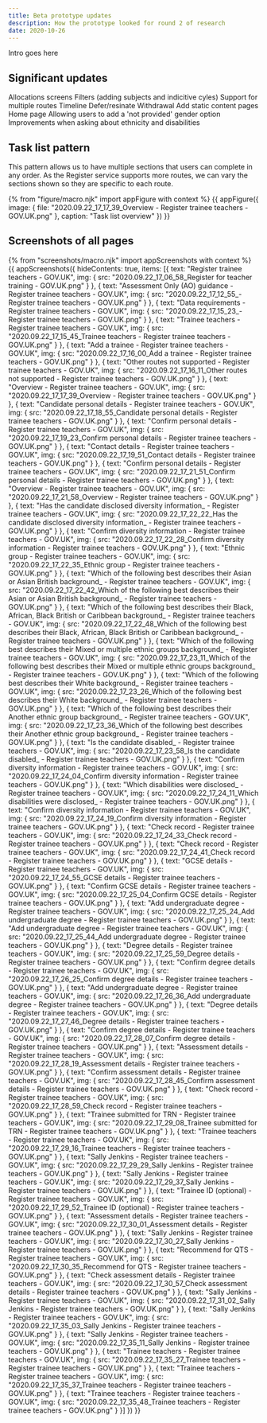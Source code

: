 ```yaml
---
title: Beta prototype updates
description: How the prototype looked for round 2 of research
date: 2020-10-26
---
```


Intro goes here

## Significant updates

Allocations screens
Filters (adding subjects and indicitive cyles)
Support for multiple routes
Timeline
Defer/resinate
Withdrawal
Add static content pages
Home page
Allowing users to add a 'not provided' gender option
Improvements when asking about ethnicity and disabilities

## Task list pattern

This pattern allows us to have multiple sections that users can complete in any order. As the Register service supports more routes, we can vary the sections shown so they are specific to each route.

{% from "figure/macro.njk" import appFigure with context %}
{{ appFigure({
  image: {
    file: "2020.09.22_17_17_39_Overview - Register trainee teachers - GOV.UK.png"
  },
  caption: "Task list overview"
}) }}

## Screenshots of all pages

{% from "screenshots/macro.njk" import appScreenshots with context %}
{{ appScreenshots({
  hideContents: true,
  items: [{
      text: "Register trainee teachers - GOV.UK",
      img: { src: "2020.09.22_17_06_58_Register for teacher training - GOV.UK.png" }
    }, {
      text: "Assessment Only (AO) guidance - Register trainee teachers - GOV.UK",
      img: { src: "2020.09.22_17_12_55_- Register trainee teachers - GOV.UK.png" }
    }, {
      text: "Data requirements - Register trainee teachers - GOV.UK",
      img: { src: "2020.09.22_17_15_23_- Register trainee teachers - GOV.UK.png" }
    }, {
      text: "Trainee teachers - Register trainee teachers - GOV.UK",
      img: { src: "2020.09.22_17_15_45_Trainee teachers - Register trainee teachers - GOV.UK.png" }
    }, {
      text: "Add a trainee - Register trainee teachers - GOV.UK",
      img: { src: "2020.09.22_17_16_00_Add a trainee - Register trainee teachers - GOV.UK.png" }
    }, {
      text: "Other routes not supported - Register trainee teachers - GOV.UK",
      img: { src: "2020.09.22_17_16_11_Other routes not supported - Register trainee teachers - GOV.UK.png" }
    }, {
      text: "Overview - Register trainee teachers - GOV.UK",
      img: { src: "2020.09.22_17_17_39_Overview - Register trainee teachers - GOV.UK.png" }
    }, {
      text: "Candidate personal details - Register trainee teachers - GOV.UK",
      img: { src: "2020.09.22_17_18_55_Candidate personal details - Register trainee teachers - GOV.UK.png" }
    }, {
      text: "Confirm personal details - Register trainee teachers - GOV.UK",
      img: { src: "2020.09.22_17_19_23_Confirm personal details - Register trainee teachers - GOV.UK.png" }
    }, {
      text: "Contact details - Register trainee teachers - GOV.UK",
      img: { src: "2020.09.22_17_19_51_Contact details - Register trainee teachers - GOV.UK.png" }
    }, {
      text: "Confirm personal details - Register trainee teachers - GOV.UK",
      img: { src: "2020.09.22_17_21_51_Confirm personal details - Register trainee teachers - GOV.UK.png" }
    }, {
      text: "Overview - Register trainee teachers - GOV.UK",
      img: { src: "2020.09.22_17_21_58_Overview - Register trainee teachers - GOV.UK.png" }
    }, {
      text: "Has the candidate disclosed diversity information_ - Register trainee teachers - GOV.UK",
      img: { src: "2020.09.22_17_22_22_Has the candidate disclosed diversity information_ - Register trainee teachers - GOV.UK.png" }
    }, {
      text: "Confirm diversity information - Register trainee teachers - GOV.UK",
      img: { src: "2020.09.22_17_22_28_Confirm diversity information - Register trainee teachers - GOV.UK.png" }
    }, {
      text: "Ethnic group - Register trainee teachers - GOV.UK",
      img: { src: "2020.09.22_17_22_35_Ethnic group - Register trainee teachers - GOV.UK.png" }
    }, {
      text: "Which of the following best describes their Asian or Asian British background_ - Register trainee teachers - GOV.UK",
      img: { src: "2020.09.22_17_22_42_Which of the following best describes their Asian or Asian British background_ - Register trainee teachers - GOV.UK.png" }
    }, {
      text: "Which of the following best describes their Black, African, Black British or Caribbean background_ - Register trainee teachers - GOV.UK",
      img: { src: "2020.09.22_17_22_48_Which of the following best describes their Black, African, Black British or Caribbean background_ - Register trainee teachers - GOV.UK.png" }
    }, {
      text: "Which of the following best describes their Mixed or multiple ethnic groups background_ - Register trainee teachers - GOV.UK",
      img: { src: "2020.09.22_17_23_11_Which of the following best describes their Mixed or multiple ethnic groups background_ - Register trainee teachers - GOV.UK.png" }
    }, {
      text: "Which of the following best describes their White background_ - Register trainee teachers - GOV.UK",
      img: { src: "2020.09.22_17_23_26_Which of the following best describes their White background_ - Register trainee teachers - GOV.UK.png" }
    }, {
      text: "Which of the following best describes their Another ethnic group background_ - Register trainee teachers - GOV.UK",
      img: { src: "2020.09.22_17_23_36_Which of the following best describes their Another ethnic group background_ - Register trainee teachers - GOV.UK.png" }
    }, {
      text: "Is the candidate disabled_ - Register trainee teachers - GOV.UK",
      img: { src: "2020.09.22_17_23_58_Is the candidate disabled_ - Register trainee teachers - GOV.UK.png" }
    }, {
      text: "Confirm diversity information - Register trainee teachers - GOV.UK",
      img: { src: "2020.09.22_17_24_04_Confirm diversity information - Register trainee teachers - GOV.UK.png" }
    }, {
      text: "Which disabilities were disclosed_ - Register trainee teachers - GOV.UK",
      img: { src: "2020.09.22_17_24_11_Which disabilities were disclosed_ - Register trainee teachers - GOV.UK.png" }
    }, {
      text: "Confirm diversity information - Register trainee teachers - GOV.UK",
      img: { src: "2020.09.22_17_24_19_Confirm diversity information - Register trainee teachers - GOV.UK.png" }
    }, {
      text: "Check record - Register trainee teachers - GOV.UK",
      img: { src: "2020.09.22_17_24_33_Check record - Register trainee teachers - GOV.UK.png" }
    }, {
      text: "Check record - Register trainee teachers - GOV.UK",
      img: { src: "2020.09.22_17_24_41_Check record - Register trainee teachers - GOV.UK.png" }
    }, {
      text: "GCSE details - Register trainee teachers - GOV.UK",
      img: { src: "2020.09.22_17_24_55_GCSE details - Register trainee teachers - GOV.UK.png" }
    }, {
      text: "Confirm GCSE details - Register trainee teachers - GOV.UK",
      img: { src: "2020.09.22_17_25_04_Confirm GCSE details - Register trainee teachers - GOV.UK.png" }
    }, {
      text: "Add undergraduate degree - Register trainee teachers - GOV.UK",
      img: { src: "2020.09.22_17_25_24_Add undergraduate degree - Register trainee teachers - GOV.UK.png" }
    }, {
      text: "Add undergraduate degree - Register trainee teachers - GOV.UK",
      img: { src: "2020.09.22_17_25_44_Add undergraduate degree - Register trainee teachers - GOV.UK.png" }
    }, {
      text: "Degree details - Register trainee teachers - GOV.UK",
      img: { src: "2020.09.22_17_25_59_Degree details - Register trainee teachers - GOV.UK.png" }
    }, {
      text: "Confirm degree details - Register trainee teachers - GOV.UK",
      img: { src: "2020.09.22_17_26_25_Confirm degree details - Register trainee teachers - GOV.UK.png" }
    }, {
      text: "Add undergraduate degree - Register trainee teachers - GOV.UK",
      img: { src: "2020.09.22_17_26_36_Add undergraduate degree - Register trainee teachers - GOV.UK.png" }
    }, {
      text: "Degree details - Register trainee teachers - GOV.UK",
      img: { src: "2020.09.22_17_27_46_Degree details - Register trainee teachers - GOV.UK.png" }
    }, {
      text: "Confirm degree details - Register trainee teachers - GOV.UK",
      img: { src: "2020.09.22_17_28_07_Confirm degree details - Register trainee teachers - GOV.UK.png" }
    }, {
      text: "Assessment details - Register trainee teachers - GOV.UK",
      img: { src: "2020.09.22_17_28_19_Assessment details - Register trainee teachers - GOV.UK.png" }
    }, {
      text: "Confirm assessment details - Register trainee teachers - GOV.UK",
      img: { src: "2020.09.22_17_28_45_Confirm assessment details - Register trainee teachers - GOV.UK.png" }
    }, {
      text: "Check record - Register trainee teachers - GOV.UK",
      img: { src: "2020.09.22_17_28_59_Check record - Register trainee teachers - GOV.UK.png" }
    }, {
      text: "Trainee submitted for TRN - Register trainee teachers - GOV.UK",
      img: { src: "2020.09.22_17_29_08_Trainee submitted for TRN - Register trainee teachers - GOV.UK.png" }
    }, {
      text: "Trainee teachers - Register trainee teachers - GOV.UK",
      img: { src: "2020.09.22_17_29_16_Trainee teachers - Register trainee teachers - GOV.UK.png" }
    }, {
      text: "Sally Jenkins - Register trainee teachers - GOV.UK",
      img: { src: "2020.09.22_17_29_29_Sally Jenkins - Register trainee teachers - GOV.UK.png" }
    }, {
      text: "Sally Jenkins - Register trainee teachers - GOV.UK",
      img: { src: "2020.09.22_17_29_37_Sally Jenkins - Register trainee teachers - GOV.UK.png" }
    }, {
      text: "Trainee ID (optional) - Register trainee teachers - GOV.UK",
      img: { src: "2020.09.22_17_29_52_Trainee ID (optional) - Register trainee teachers - GOV.UK.png" }
    }, {
      text: "Assessment details - Register trainee teachers - GOV.UK",
      img: { src: "2020.09.22_17_30_01_Assessment details - Register trainee teachers - GOV.UK.png" }
    }, {
      text: "Sally Jenkins - Register trainee teachers - GOV.UK",
      img: { src: "2020.09.22_17_30_27_Sally Jenkins - Register trainee teachers - GOV.UK.png" }
    }, {
      text: "Recommend for QTS - Register trainee teachers - GOV.UK",
      img: { src: "2020.09.22_17_30_35_Recommend for QTS - Register trainee teachers - GOV.UK.png" }
    }, {
      text: "Check assessment details - Register trainee teachers - GOV.UK",
      img: { src: "2020.09.22_17_30_57_Check assessment details - Register trainee teachers - GOV.UK.png" }
    }, {
      text: "Sally Jenkins - Register trainee teachers - GOV.UK",
      img: { src: "2020.09.22_17_31_02_Sally Jenkins - Register trainee teachers - GOV.UK.png" }
    }, {
      text: "Sally Jenkins - Register trainee teachers - GOV.UK",
      img: { src: "2020.09.22_17_35_03_Sally Jenkins - Register trainee teachers - GOV.UK.png" }
    }, {
      text: "Sally Jenkins - Register trainee teachers - GOV.UK",
      img: { src: "2020.09.22_17_35_11_Sally Jenkins - Register trainee teachers - GOV.UK.png" }
    }, {
      text: "Trainee teachers - Register trainee teachers - GOV.UK",
      img: { src: "2020.09.22_17_35_27_Trainee teachers - Register trainee teachers - GOV.UK.png" }
    }, {
      text: "Trainee teachers - Register trainee teachers - GOV.UK",
      img: { src: "2020.09.22_17_35_37_Trainee teachers - Register trainee teachers - GOV.UK.png" }
    }, {
      text: "Trainee teachers - Register trainee teachers - GOV.UK",
      img: { src: "2020.09.22_17_35_48_Trainee teachers - Register trainee teachers - GOV.UK.png" }
    }]
}) }}
